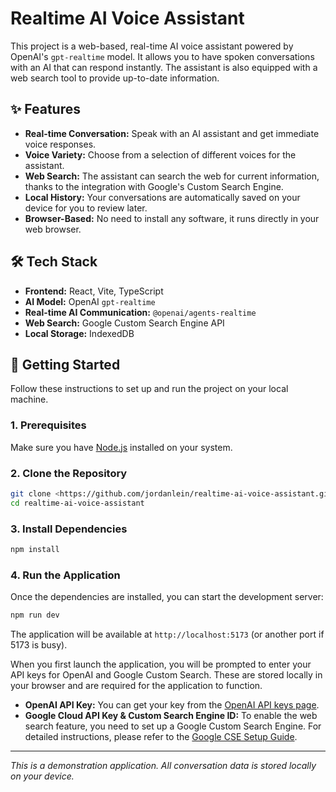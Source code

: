# Realtime AI Voice Assistant

This project is a web-based, real-time AI voice assistant powered by OpenAI's `gpt-realtime` model. It allows you to have spoken conversations with an AI that can respond instantly. The assistant is also equipped with a web search tool to provide up-to-date information.

## ✨ Features

*   **Real-time Conversation:** Speak with an AI assistant and get immediate voice responses.
*   **Voice Variety:** Choose from a selection of different voices for the assistant.
*   **Web Search:** The assistant can search the web for current information, thanks to the integration with Google's Custom Search Engine.
*   **Local History:** Your conversations are automatically saved on your device for you to review later.
*   **Browser-Based:** No need to install any software, it runs directly in your web browser.

## 🛠️ Tech Stack

*   **Frontend:** React, Vite, TypeScript
*   **AI Model:** OpenAI `gpt-realtime`
*   **Real-time AI Communication:** `@openai/agents-realtime`
*   **Web Search:** Google Custom Search Engine API
*   **Local Storage:** IndexedDB

## 🚀 Getting Started

Follow these instructions to set up and run the project on your local machine.

### 1. Prerequisites

Make sure you have [Node.js](https://nodejs.org/) installed on your system.

### 2. Clone the Repository

```bash
git clone <https://github.com/jordanlein/realtime-ai-voice-assistant.git>
cd realtime-ai-voice-assistant
```

### 3. Install Dependencies

```bash
npm install
```

### 4. Run the Application

Once the dependencies are installed, you can start the development server:

```bash
npm run dev
```

The application will be available at `http://localhost:5173` (or another port if 5173 is busy).

When you first launch the application, you will be prompted to enter your API keys for OpenAI and Google Custom Search. These are stored locally in your browser and are required for the application to function.

*   **OpenAI API Key:** You can get your key from the [OpenAI API keys page](https://platform.openai.com/api-keys).
*   **Google Cloud API Key & Custom Search Engine ID:** To enable the web search feature, you need to set up a Google Custom Search Engine. For detailed instructions, please refer to the [Google CSE Setup Guide](./GOOGLE_CSE_SETUP.md).

---

*This is a demonstration application. All conversation data is stored locally on your device.*
